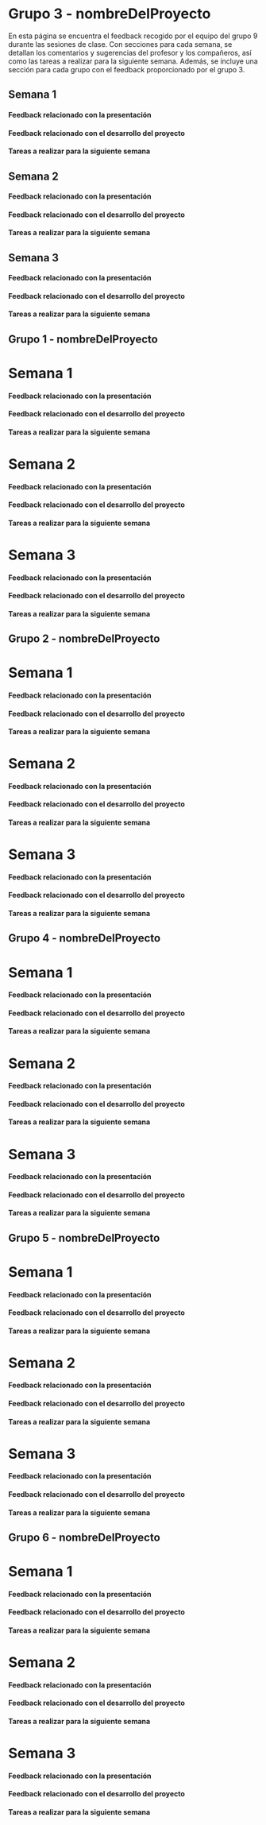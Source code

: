 # Grupo 3 - nombreDelProyecto

En esta página se encuentra el feedback recogido por el equipo del grupo 9 durante las sesiones de clase. Con secciones para cada semana, se detallan los comentarios y sugerencias del profesor y los compañeros, así como las tareas a realizar para la siguiente semana. Además, se incluye una sección para cada grupo con el feedback proporcionado por el grupo 3.

## Semana 1
#### Feedback relacionado con la presentación

#### Feedback relacionado con el desarrollo del proyecto

#### Tareas a realizar para la siguiente semana


## Semana 2
#### Feedback relacionado con la presentación

#### Feedback relacionado con el desarrollo del proyecto

#### Tareas a realizar para la siguiente semana

## Semana 3
#### Feedback relacionado con la presentación

#### Feedback relacionado con el desarrollo del proyecto

#### Tareas a realizar para la siguiente semana

## Grupo 1 - nombreDelProyecto
# Semana 1
#### Feedback relacionado con la presentación

#### Feedback relacionado con el desarrollo del proyecto

#### Tareas a realizar para la siguiente semana


# Semana 2
#### Feedback relacionado con la presentación

#### Feedback relacionado con el desarrollo del proyecto

#### Tareas a realizar para la siguiente semana

# Semana 3
#### Feedback relacionado con la presentación

#### Feedback relacionado con el desarrollo del proyecto

#### Tareas a realizar para la siguiente semana

## Grupo 2 -  nombreDelProyecto
# Semana 1
#### Feedback relacionado con la presentación

#### Feedback relacionado con el desarrollo del proyecto

#### Tareas a realizar para la siguiente semana


# Semana 2
#### Feedback relacionado con la presentación

#### Feedback relacionado con el desarrollo del proyecto

#### Tareas a realizar para la siguiente semana

# Semana 3
#### Feedback relacionado con la presentación

#### Feedback relacionado con el desarrollo del proyecto

#### Tareas a realizar para la siguiente semana

## Grupo 4 -  nombreDelProyecto
# Semana 1
#### Feedback relacionado con la presentación

#### Feedback relacionado con el desarrollo del proyecto

#### Tareas a realizar para la siguiente semana


# Semana 2
#### Feedback relacionado con la presentación

#### Feedback relacionado con el desarrollo del proyecto

#### Tareas a realizar para la siguiente semana

# Semana 3
#### Feedback relacionado con la presentación

#### Feedback relacionado con el desarrollo del proyecto

#### Tareas a realizar para la siguiente semana

## Grupo 5 -  nombreDelProyecto
# Semana 1
#### Feedback relacionado con la presentación

#### Feedback relacionado con el desarrollo del proyecto

#### Tareas a realizar para la siguiente semana


# Semana 2
#### Feedback relacionado con la presentación

#### Feedback relacionado con el desarrollo del proyecto

#### Tareas a realizar para la siguiente semana

# Semana 3
#### Feedback relacionado con la presentación

#### Feedback relacionado con el desarrollo del proyecto

#### Tareas a realizar para la siguiente semana


## Grupo 6 -  nombreDelProyecto
# Semana 1
#### Feedback relacionado con la presentación

#### Feedback relacionado con el desarrollo del proyecto

#### Tareas a realizar para la siguiente semana


# Semana 2
#### Feedback relacionado con la presentación

#### Feedback relacionado con el desarrollo del proyecto

#### Tareas a realizar para la siguiente semana

# Semana 3
#### Feedback relacionado con la presentación

#### Feedback relacionado con el desarrollo del proyecto

#### Tareas a realizar para la siguiente semana

